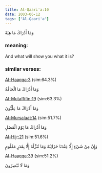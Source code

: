 ```yaml
---
title: Al-Qaari'a:10
date: 2003-06-12
tags: ["Al-Qaari'a"]
---
```

وَمَا أَدْرَاكَ مَا هِيَهْ
### meaning: 
And what will show you what it is?
### similar verses: 

[Al-Haaqqa:3](/69/3) (sim:64.3%)

وَمَا أَدْرَاكَ مَا الْحَاقَّةُ

[Al-Mutaffifin:19](/83/19) (sim:63.3%)

وَمَا أَدْرَاكَ مَا عِلِّيُّونَ

[Al-Mursalaat:14](/77/14) (sim:51.7%)

وَمَا أَدْرَاكَ مَا يَوْمُ الْفَصْلِ

[Al-Hijr:21](/15/21) (sim:51.6%)

وَإِنْ مِنْ شَيْءٍ إِلَّا عِنْدَنَا خَزَائِنُهُ وَمَا نُنَزِّلُهُ إِلَّا بِقَدَرٍ مَعْلُومٍ

[Al-Haaqqa:39](/69/39) (sim:51.2%)

وَمَا لَا تُبْصِرُونَ
